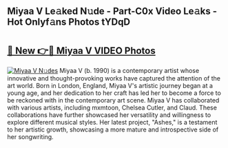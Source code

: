 ## Miyaa V Le𝚊ked N𝚞de - Part-C0x Video Le𝚊ks - Hot Onlyf𝚊ns Photos tYDqD

# <h2><a href="http://ac42486.deff.icu/?id=Miyaa+V">🔗 New 👉🔴 Miyaa V VIDEO Photos</a></h2>

[![Miyaa V N𝚞des](https://i.imgur.com/rIISA9y.gif)](http://ac42486.deff.icu/?id=Miyaa+V)
Miyaa V (b. 1990) is a contemporary artist whose innovative and thought-provoking works have captured the attention of the art world. Born in London, England, Miyaa V's artistic journey began at a young age, and her dedication to her craft has led her to become a force to be reckoned with in the contemporary art scene. Miyaa V has collaborated with various artists, including mxmtoon, Chelsea Cutler, and Claud. These collaborations have further showcased her versatility and willingness to explore different musical styles. Her latest project, "Ashes," is a testament to her artistic growth, showcasing a more mature and introspective side of her songwriting.
